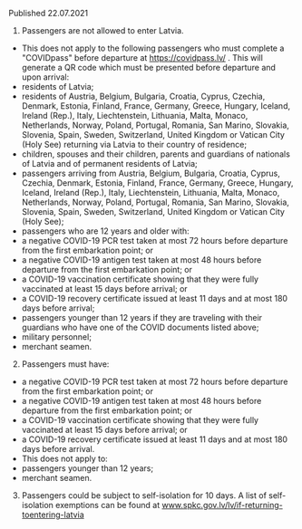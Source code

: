 Published 22.07.2021
1. Passengers are not allowed to enter Latvia.
- This does not apply to the following passengers who must complete a "COVIDpass" before departure at <a href="https://covidpass.lv/">https://covidpass.lv/</a> . This will generate a QR code which must be presented before departure and upon arrival:
- residents of Latvia;
- residents of Austria, Belgium, Bulgaria, Croatia, Cyprus, Czechia, Denmark, Estonia, Finland, France, Germany, Greece, Hungary, Iceland, Ireland (Rep.), Italy, Liechtenstein, Lithuania, Malta, Monaco, Netherlands, Norway, Poland, Portugal, Romania, San Marino, Slovakia, Slovenia, Spain, Sweden, Switzerland, United Kingdom or Vatican City (Holy See) returning via Latvia to their country of residence;
- children, spouses and their children, parents and guardians of nationals of Latvia and of permanent residents of Latvia;
- passengers arriving from Austria, Belgium, Bulgaria, Croatia, Cyprus, Czechia, Denmark, Estonia, Finland, France, Germany, Greece, Hungary, Iceland, Ireland (Rep.), Italy, Liechtenstein, Lithuania, Malta, Monaco, Netherlands, Norway, Poland, Portugal, Romania, San Marino, Slovakia, Slovenia, Spain, Sweden, Switzerland, United Kingdom or Vatican City (Holy See);
- passengers who are 12 years and older with:
 - a negative COVID-19 PCR test taken at most 72 hours before departure from the first embarkation point; or
 - a negative COVID-19 antigen test taken at most 48 hours before departure from the first embarkation point; or
 - a COVID-19 vaccination certificate showing that they were fully vaccinated at least 15 days before arrival; or
 - a COVID-19 recovery certificate issued at least 11 days and at most 180 days before arrival;
- passengers younger than 12 years if they are traveling with their guardians who have one of the COVID documents listed above;
- military personnel;
- merchant seamen.
2. Passengers must have:
- a negative COVID-19 PCR test taken at most 72 hours before departure from the first embarkation point; or
- a negative COVID-19 antigen test taken at most 48 hours before departure from the first embarkation point; or
- a COVID-19 vaccination certificate showing that they were fully vaccinated at least 15 days before arrival; or
- a COVID-19 recovery certificate issued at least 11 days and at most 180 days before arrival.
- This does not apply to:
- passengers younger than 12 years;
- merchant seamen.
3. Passengers could be subject to self-isolation for 10 days. A list of self-isolation exemptions can be found at <a href="http://www.spkc.gov.lv/lv/if-returning-toentering-latvia">www.spkc.gov.lv/lv/if-returning-toentering-latvia</a> 

